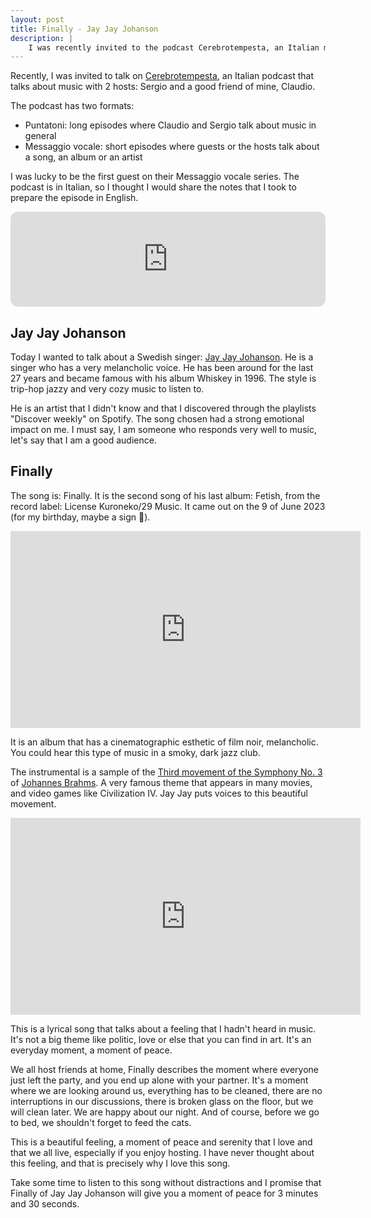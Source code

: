 ```yaml
---
layout: post
title: Finally - Jay Jay Johanson
description: |
    I was recently invited to the podcast Cerebrotempesta, an Italian music podcast. This is a translation of the episode where I talked about the song Finally from Jay Jay Johanson.
---
```



Recently, I was invited to talk on [Cerebrotempesta](https://www.cerebrotempesta.it/), an Italian podcast that talks about music with 2 hosts: Sergio and a good friend of mine, Claudio.

The podcast has two formats:
- Puntatoni: long episodes where Claudio and Sergio talk about music in general
- Messaggio vocale: short episodes where guests or the hosts talk about a song, an album or an artist

I was lucky to be the first guest on their Messaggio vocale series. The podcast is in Italian, so I thought I would share the notes that I took to prepare the episode in English.

<iframe style="border-radius:12px" src="https://open.spotify.com/embed/episode/2wCtdiqEHVI7jUgvpJYBJm?utm_source=generator" width="100%" height="152" frameBorder="0" allowfullscreen="" allow="autoplay; clipboard-write; encrypted-media; fullscreen; picture-in-picture" loading="lazy"></iframe>

## Jay Jay Johanson

Today I wanted to talk about a Swedish singer: [Jay Jay Johanson](https://en.wikipedia.org/wiki/Jay-Jay_Johanson). He is a singer who has a very melancholic voice. He has been around for the last 27 years and became famous with his album Whiskey in 1996. The style is trip-hop jazzy and very cozy music to listen to.

He is an artist that I didn't know and that I discovered through the playlists "Discover weekly" on Spotify. The song chosen had a strong emotional impact on me.  I must say, I am someone who responds very well to music, let's say that I am a good audience.

## Finally

The song is: Finally. It is the second song of his last album: Fetish, from the record label: License Kuroneko/29 Music. It came out on the 9 of June 2023 (for my birthday, maybe a sign 🤔).

<iframe width="560" height="315" src="https://www.youtube.com/embed/imWkaXkPxGc?si=zCGbHz0FDuQ7OgKj" title="YouTube video player" frameborder="0" allow="accelerometer; autoplay; clipboard-write; encrypted-media; gyroscope; picture-in-picture; web-share" allowfullscreen></iframe>

It is an album that has a cinematographic esthetic of film noir, melancholic. You could hear this type of music in a smoky, dark jazz club.

The instrumental is a sample of the [Third movement of the Symphony No. 3](https://en.wikipedia.org/wiki/Symphony_No._3_(Brahms)) of [Johannes Brahms](https://en.wikipedia.org/wiki/Johannes_Brahms). A very famous theme that appears in many movies, and video games like Civilization IV. Jay Jay puts voices to this beautiful movement.

<iframe width="560" height="315" src="https://www.youtube.com/embed/2tB2SLLnPZg?si=DUqIcvNVROTKtbK9" title="YouTube video player" frameborder="0" allow="accelerometer; autoplay; clipboard-write; encrypted-media; gyroscope; picture-in-picture; web-share" allowfullscreen></iframe>

This is a lyrical song that talks about a feeling that I hadn't heard in music. It's not a big theme like politic, love or else that you can find in art. It's an everyday moment, a moment of peace.

We all host friends at home, Finally describes the moment where everyone just left the party, and you end up alone with your partner. It's a moment where we are looking around us, everything has to be cleaned, there are no interruptions in our discussions, there is broken glass on the floor, but we will clean later. We are happy about our night. And of course, before we go to bed, we shouldn't forget to feed the cats.

This is a beautiful feeling, a moment of peace and serenity that I love and that we all live, especially if you enjoy hosting. I have never thought about this feeling,  and that is precisely why I love this song.

Take some time to listen to this song without distractions and I promise that Finally of Jay Jay Johanson will give you a moment of peace for 3 minutes and 30 seconds.